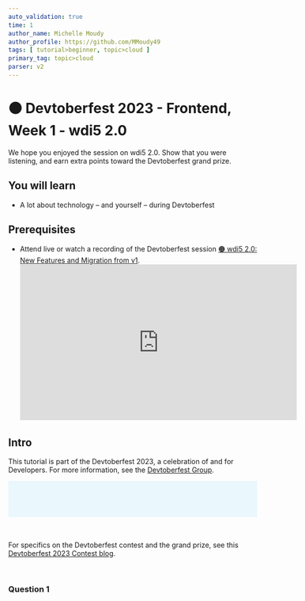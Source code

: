 ```yaml
---
auto_validation: true
time: 1
author_name: Michelle Moudy
author_profile: https://github.com/MMoudy49
tags: [ tutorial>beginner, topic>cloud ]
primary_tag: topic>cloud
parser: v2
---
```


# 🟠 Devtoberfest 2023 - Frontend, Week 1 - wdi5 2.0
<!-- description --> We hope you enjoyed the session on wdi5 2.0. Show that you were listening, and earn extra points toward the Devtoberfest grand prize.

## You will learn
- A lot about technology – and yourself – during Devtoberfest

## Prerequisites
- Attend live or watch a recording of the Devtoberfest session [🟠 wdi5 2.0: New Features and Migration from v1](https://groups.community.sap.com/t5/devtoberfest/wdi5-2-0-new-features-and-migration-from-v1/ec-p/283236#M361).
  <iframe width="560" height="315" src="https://www.youtube.com/embed/wpmc_QbTbHU" frameborder="0" allowfullscreen></iframe>


## Intro
This tutorial is part of the Devtoberfest 2023, a celebration of and for Developers. For more information, see the [Devtoberfest Group](https://groups.community.sap.com/t5/devtoberfest/gh-p/Devtoberfest).

![Devtoberfest](devtoberfest-banner.gif)

&nbsp;

For specifics on the Devtoberfest contest and the grand prize, see this [Devtoberfest 2023 Contest blog](https://groups.community.sap.com/t5/devtoberfest-blog-posts/devtoberfest-2023-contest/ba-p/9357).

&nbsp;

### Question 1
